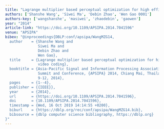 ```yaml
---
title: "Lagrange multiplier based perceptual optimization for high efficiency video coding"
authors: ['Shanshe Wang', 'Siwei Ma', 'Debin Zhao', 'Wen Gao 0001']
authors-key: ['wangshanshe', 'masiwei', 'zhaodebin', 'gaowen']
year: "2014"
article-link: "https://doi.org/10.1109/APSIPA.2014.7041596"
venue: "APSIPA"
bibex: "@inproceedings{DBLP:conf/apsipa/WangMZG14,
  author    = {Shanshe Wang and
               Siwei Ma and
               Debin Zhao and
               Wen Gao},
  title     = {Lagrange multiplier based perceptual optimization for high efficiency
               video coding},
  booktitle = {Asia-Pacific Signal and Information Processing Association Annual
               Summit and Conference, {APSIPA} 2014, Chiang Mai, Thailand, December
               9-12, 2014},
  pages     = {1--4},
  publisher = {{IEEE}},
  year      = {2014},
  url       = {https://doi.org/10.1109/APSIPA.2014.7041596},
  doi       = {10.1109/APSIPA.2014.7041596},
  timestamp = {Wed, 16 Oct 2019 14:14:55 +0200},
  biburl    = {https://dblp.org/rec/conf/apsipa/WangMZG14.bib},
  bibsource = {dblp computer science bibliography, https://dblp.org}
}"
---
```

